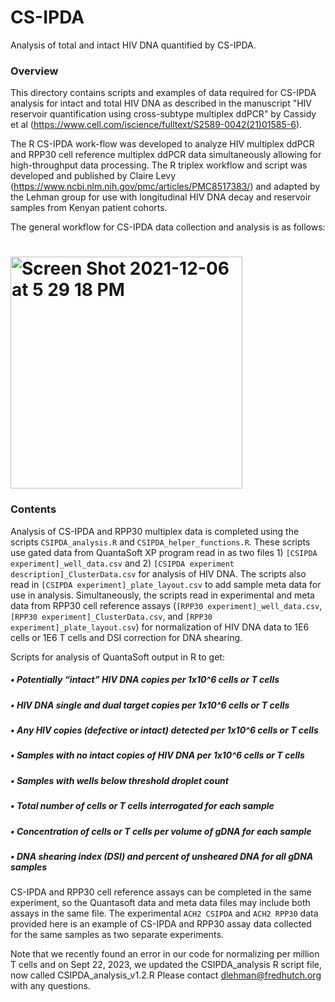 # CS-IPDA
Analysis of total and intact HIV DNA quantified by CS-IPDA. 

### **Overview**
This directory contains scripts and examples of data required for CS-IPDA analysis for intact and total HIV DNA as described in the manuscript "HIV reservoir quantification using cross-subtype multiplex ddPCR" by Cassidy et al (https://www.cell.com/iscience/fulltext/S2589-0042(21)01585-6).   

The R CS-IPDA work-flow was developed to analyze HIV multiplex ddPCR and RPP30 cell reference multiplex ddPCR data simultaneously allowing for high-throughput data processing. The R triplex workflow and script was developed and published by Claire Levy (https://www.ncbi.nlm.nih.gov/pmc/articles/PMC8517383/) and adapted by the Lehman group for use with longitudinal HIV DNA decay and reservoir samples from Kenyan patient cohorts. 

The general workflow for CS-IPDA data collection and analysis is as follows: 
# <img width="371" alt="Screen Shot 2021-12-06 at 5 29 18 PM" src="https://user-images.githubusercontent.com/94940751/144949214-27444e56-d220-429d-9077-8fdc86e6d7fe.png">

### **Contents**
Analysis of CS-IPDA and RPP30 multiplex data is completed using the scripts `CSIPDA_analysis.R` and `CSIPDA_helper_functions.R`. These scripts use gated data from QuantaSoft XP program read in as two files 1) `[CSIPDA experiment]_well_data.csv` and 2) `[CSIPDA experiment description]_ClusterData.csv` for analysis of HIV DNA. The scripts also read in `[CSIPDA experiment]_plate_layout.csv` to add sample meta data for use in analysis. Simultaneously, the scripts read in experimental and meta data from RPP30 cell reference assays (`[RPP30 experiment]_well_data.csv`, `[RPP30 experiment]_ClusterData.csv`, and `[RPP30 experiment]_plate_layout.csv`) for normalization of HIV DNA data to 1E6 cells or 1E6 T cells and DSI correction for DNA shearing. 


Scripts for analysis of QuantaSoft output in R to get: 
##### •	Potentially “intact” HIV DNA copies per 1x10^6  cells or T cells
##### •	HIV DNA single and dual target copies per 1x10^6  cells or T cells
##### •	Any HIV copies (defective or intact) detected per 1x10^6  cells or T cells
##### •	Samples with no intact copies of HIV DNA per 1x10^6  cells or T cells 
##### •	Samples with wells below threshold droplet count
##### •	Total number of cells or T cells interrogated for each sample
##### •	Concentration of cells or T cells per volume of gDNA for each sample
##### •	DNA shearing index (DSI) and percent of unsheared DNA for all gDNA samples

CS-IPDA and RPP30 cell reference assays can be completed in the same experiment, so the Quantasoft data and meta data files may include both assays in the same file. The experimental `ACH2 CSIPDA` and `ACH2 RPP30` data provided here is an example of CS-IPDA and RPP30 assay data collected for the same samples as two separate experiments.  


Note that we recently found an error in our code for normalizing per million T cells and on Sept 22, 2023, we updated the CSIPDA_analysis R script file, now called CSIPDA_analysis_v1.2.R  Please contact dlehman@fredhutch.org with any questions.



